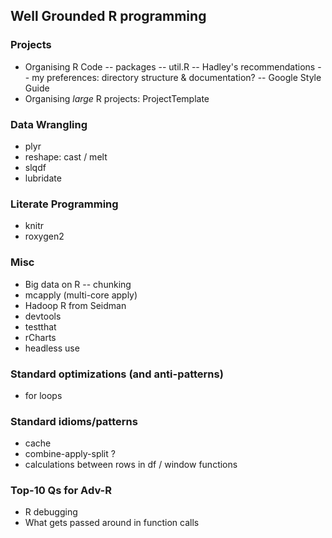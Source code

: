 ## Well Grounded R programming

### Projects
- Organising R Code
-- packages
-- util.R
-- Hadley's recommendations
-- my preferences: directory structure & documentation?
-- Google Style Guide
- Organising *large* R projects: ProjectTemplate

### Data Wrangling
- plyr
- reshape: cast / melt
- slqdf
- lubridate

### Literate Programming
- knitr
- roxygen2

### Misc
- Big data on R
-- chunking
- mcapply (multi-core apply)
- Hadoop R from Seidman
- devtools
- testthat
- rCharts
- headless use

### Standard optimizations (and anti-patterns)
- for loops

### Standard idioms/patterns 
- cache
- combine-apply-split ?
- calculations between rows in df / window functions

### Top-10 Qs for Adv-R
- R debugging
- What gets passed around in function calls


 
